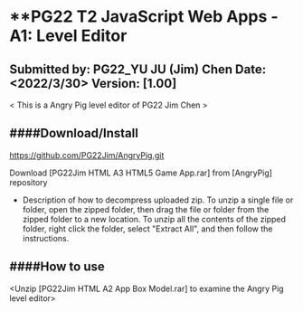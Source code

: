 # **PG22 T2 JavaScript Web Apps - A1: Level Editor
Submitted by: PG22_YU JU (Jim) Chen
Date: <2022/3/30>
Version: [1.00]
----------
< This is a Angry Pig level editor of PG22 Jim Chen >


####**Download/Install**
---------

https://github.com/PG22Jim/AngryPig.git

Download [PG22Jim HTML A3 HTML5 Game App.rar] from [AngryPig] repository

 - Description of how to decompress uploaded zip.
 To unzip a single file or folder, open the zipped folder, then drag the file or folder from the zipped folder to a new location.
 To unzip all the contents of the zipped folder, right click the folder, select "Extract All", and then follow the instructions.




####**How to use**
--------
<Unzip [PG22Jim HTML A2 App Box Model.rar] to examine the Angry Pig level editor>

<Clicked On the Layout.pdf to examine the layout of minesweeper app>
